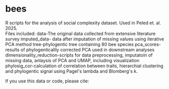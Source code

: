 # bees
R scripts for the analysis of social complexity dataset. Used in Peled et. al. 2025.\
Files included:
data-The original data collected from extensive literature survey
imputed_data- data after imputation of missing values using iterative PCA method
tree-phylogentic tree containing 80 bee species
pca_scores-results of phylogenticallly corrected PCA used in downstream analyses
dimensionality_reduction-scripts for data preprocessing, imputatoin of missing data, anlaysis of PCA and UMAP, including visualization
phylosig_cor-calculation of correlation between traits, hierarchial clustering and phylogentic signal using Pagel's lambda and Blomberg's k.


If you use this data or code, please cite: 
